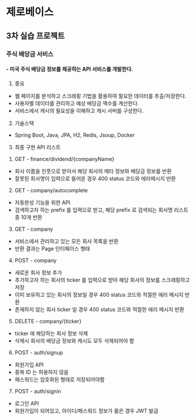 # 제로베이스
## 3차 실습 프로젝트
### 주식 배당금 서비스
#### - 미국 주식 배당금 정보를 제공하는 API 서비스를 개발한다.

1. 중요
 - 웹 페이지를 분석하고 스크래핑 기법을 활용하여 필요한 데이터를 추출/저장한다.
 - 사용자별 데이터를 관리하고 예상 배당금 액수를 계산한다.
 - 서비스에서 캐시의 필요성을 이해하고 캐시 서버를 구성한다.

2. 기술스택
 - Spring Boot, Java, JPA, H2, Redis, Jsoup, Docker

3. 최종 구현 API 리스트
 1) GET - finance/dividend/{companyName}
   - 회사 이름을 인풋으로 받아서 해당 회사의 메타 정보와 배당금 정보를 반환
   - 잘못된 회사명이 입력으로 들어온 경우 400 status 코드와 에러메시지 반환

 2) GET - company/autocomplete
   - 자동완성 기능을 위한 API
   - 검색하고자 하는 prefix 를 입력으로 받고, 해당 prefix 로 검색되는 회사명 리스트 중 10개 반환

 3) GET - company
   - 서비스에서 관리하고 있는 모든 회사 목록을 반환
   - 반환 결과는 Page 인터페이스 형태

 4) POST - company
   - 새로운 회사 정보 추가
   - 추가하고자 하는 회사의 ticker 를 입력으로 받아 해당 회사의 정보를 스크래핑하고 저장
   - 이미 보유하고 있는 회사의 정보일 경우 400 status 코드와 적절한 에러 메시지 반환
   - 존재하지 않는 회사 ticker 일 경우 400 status 코드와 적절한 에러 메시지 반환

 5) DELETE - company/{ticker}
   - ticker 에 해당하는 회사 정보 삭제
   - 삭제시 회사의 배당금 정보와 캐시도 모두 삭제되어야 함

 6) POST - auth/signup
   - 회원가입 API
   - 중복 ID 는 허용하지 않음
   - 패스워드는 암호화된 형태로 저장되어야함

 7) POST - auth/signin
   - 로그인 API
   - 회원가입이 되어있고, 아이디/패스워드 정보가 옳은 경우 JWT 발급